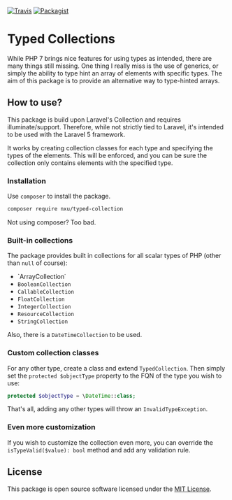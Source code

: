[![Travis](https://img.shields.io/travis/nXu/typed-collection.svg?style=flat-square)](https://travis-ci.org/nXu/typed-collection)
[![Packagist](https://img.shields.io/packagist/v/nxu/typed-collection.svg?style=flat-square)](https://packagist.org/packages/nXu/typed-collection)

# Typed Collections

While PHP 7 brings nice features for using types as intended,
there are many things still missing. One thing I really miss
is the use of generics, or simply the ability to type hint 
an array of elements with specific types. The aim of this 
package is to provide an alternative way to type-hinted
arrays.
 
## How to use?
This package is build upon Laravel's Collection and requires
illuminate/support. Therefore, while not strictly tied to 
Laravel, it's intended to be used with the Laravel 5 
framework.

It works by creating collection classes for each type and 
specifying the types of the elements. This will be enforced,
and you can be sure the collection only contains elements
with the specified type.

### Installation
Use `composer` to install the package. 

```sh
composer require nxu/typed-collection
```

Not using composer? Too bad. 

### Built-in collections
The package provides built in collections for all scalar 
types of PHP (other than `null` of course):

- `ArrayCollection˙
- `BooleanCollection`
- `CallableCollection`
- `FloatCollection`
- `IntegerCollection`
- `ResourceCollection`
- `StringCollection`

Also, there is a `DateTimeCollection` to be used.

### Custom collection classes
For any other type, create a class and extend `TypedCollection`.
Then simply set the `protected $objectType` property to the FQN
of the type you wish to use:

```php
protected $objectType = \DateTime::class; 
```

That's all, adding any other types will throw an `InvalidTypeException`.

### Even more customization
If you wish to customize the collection even more, you can override
the `isTypeValid($value): bool` method and add any validation rule.

## License
This package is open source software licensed under the [MIT License](https://opensource.org/licenses/MIT).

